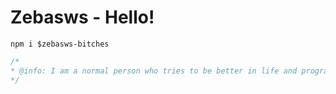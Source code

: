 # Zebasws - Hello!
```ssh
npm i $zebasws-bitches
```
```css
/*
* @info: I am a normal person who tries to be better in life and programming.
*/
```
